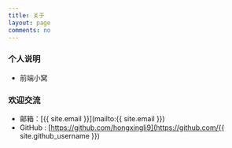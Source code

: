 ```yaml
---
title: 关于
layout: page
comments: no
---
```


### 个人说明

* 前端小窝


### 欢迎交流

* 邮箱：[{{ site.email }}](mailto:{{ site.email }})
* GitHub : [https://github.com/hongxingli9](https://github.com/{{ site.github_username }})

